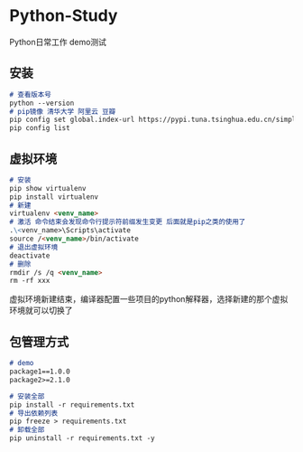 # Python-Study
Python日常工作 demo测试



## 安装

```markdown
# 查看版本号
python --version
# pip镜像 清华大学 阿里云 豆瓣
pip config set global.index-url https://pypi.tuna.tsinghua.edu.cn/simple
pip config list
```



## 虚拟环境

```markdown
# 安装
pip show virtualenv
pip install virtualenv
# 新建
virtualenv <venv_name>
# 激活 命令结束会发现命令行提示符前缀发生变更 后面就是pip之类的使用了
.\<venv_name>\Scripts\activate
source /<venv_name>/bin/activate
# 退出虚拟环境
deactivate
# 删除
rmdir /s /q <venv_name>
rm -rf xxx
```

虚拟环境新建结束，编译器配置一些项目的python解释器，选择新建的那个虚拟环境就可以切换了



## 包管理方式

```markdown
# demo
package1==1.0.0
package2>=2.1.0
```

```markdown
# 安装全部
pip install -r requirements.txt
# 导出依赖列表
pip freeze > requirements.txt
# 卸载全部
pip uninstall -r requirements.txt -y
```

































